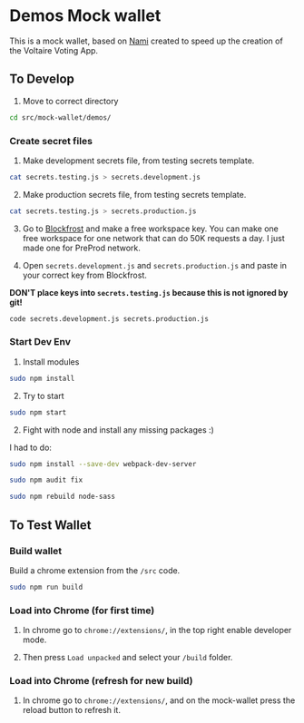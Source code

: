 # Demos Mock wallet 

This is a mock wallet, based on [Nami](https://github.com/berry-pool/nami) created to speed up the creation of the Voltaire Voting App.


## To Develop

1. Move to correct directory

```bash
cd src/mock-wallet/demos/
```

### Create secret files

1. Make development secrets file, from testing secrets template.

```bash
cat secrets.testing.js > secrets.development.js
```

2. Make production secrets file, from testing secrets template.

```bash
cat secrets.testing.js > secrets.production.js
```

3. Go to [Blockfrost](https://blockfrost.io/auth/signin) and make a free workspace key. You can make one free workspace for one network that can do 50K requests a day. I just made one for PreProd network.

4. Open `secrets.development.js` and `secrets.production.js` and paste in your correct key from Blockfrost. 
   
**DON'T place keys into `secrets.testing.js` because this is not ignored by git!**

```bash
code secrets.development.js secrets.production.js
```

### Start Dev Env

1. Install modules

```bash
sudo npm install
```

2. Try to start


```bash
sudo npm start
```

2. Fight with node and install any missing packages :)

I had to do:

```bash
sudo npm install --save-dev webpack-dev-server

sudo npm audit fix

sudo npm rebuild node-sass
```

## To Test Wallet

### Build wallet

Build a chrome extension from the `/src` code.

```bash
sudo npm run build
```

### Load into Chrome (for first time)

1. In chrome go to `chrome://extensions/`, in the top right enable developer mode.

2. Then press `Load unpacked` and select your `/build` folder.

### Load into Chrome (refresh for new build)

1. In chrome go to `chrome://extensions/`, and on the mock-wallet press the reload button to refresh it.
